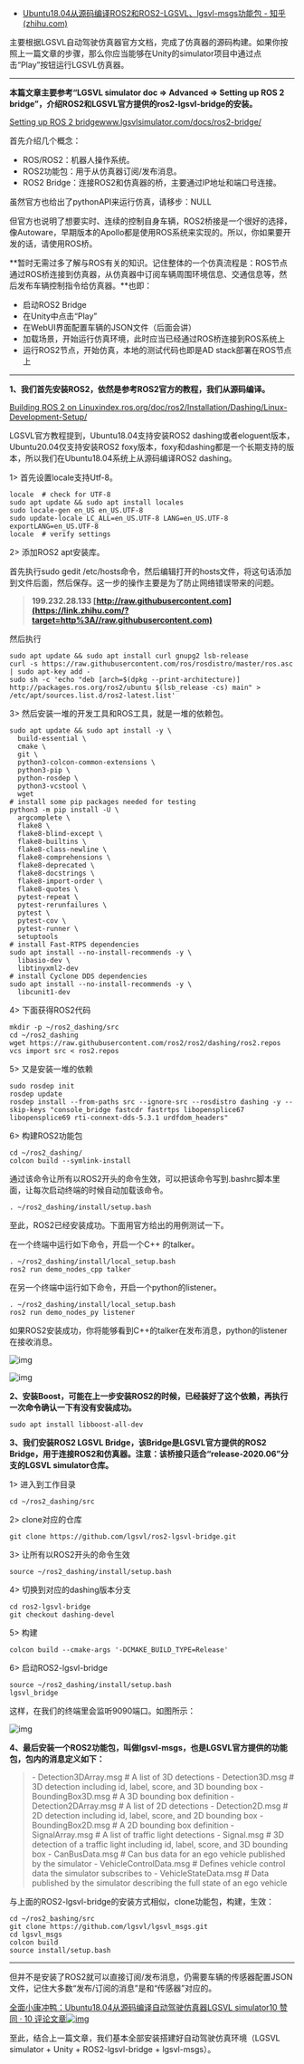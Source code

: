 - [Ubuntu18.04从源码编译ROS2和ROS2-LGSVL、lgsvl-msgs功能包 - 知乎 (zhihu.com)](https://zhuanlan.zhihu.com/p/350182465)

主要根据LGSVL自动驾驶仿真器官方文档，完成了仿真器的源码构建。如果你按照上一篇文章的步骤，那么你应当能够在Unity的simulator项目中通过点击“Play”按钮运行LGSVL仿真器。

------

**本篇文章主要参考“LGSVL simulator doc => Advanced => Setting up ROS 2 bridge”，介绍ROS2和LGSVL官方提供的ros2-lgsvl-bridge的安装。**

[Setting up ROS 2 bridgewww.lgsvlsimulator.com/docs/ros2-bridge/](https://link.zhihu.com/?target=https%3A//www.lgsvlsimulator.com/docs/ros2-bridge/)

首先介绍几个概念：

- ROS/ROS2：机器人操作系统。
- ROS2功能包：用于从仿真器订阅/发布消息。
- ROS2 Bridge：连接ROS2和仿真器的桥，主要通过IP地址和端口号连接。

虽然官方也给出了pythonAPI来运行仿真，请移步：NULL

但官方也说明了想要实时、连续的控制自身车辆，ROS2桥接是一个很好的选择，像Autoware，早期版本的Apollo都是使用ROS系统来实现的。所以，你如果要开发的话，请使用ROS桥。

**暂时无需过多了解与ROS有关的知识。记住整体的一个仿真流程是：ROS节点通过ROS桥连接到仿真器，从仿真器中订阅车辆周围环境信息、交通信息等，然后发布车辆控制指令给仿真器。**也即：

- 启动ROS2 Bridge
- 在Unity中点击“Play”
- 在WebUI界面配置车辆的JSON文件（后面会讲）
- 加载场景，开始运行仿真环境，此时应当已经通过ROS桥连接到ROS系统上
- 运行ROS2节点，开始仿真，本地的测试代码也即是AD stack部署在ROS节点上

------

**1、我们首先安装ROS2，依然是参考ROS2官方的教程，我们从源码编译。**

[Building ROS 2 on Linuxindex.ros.org/doc/ros2/Installation/Dashing/Linux-Development-Setup/](https://link.zhihu.com/?target=https%3A//index.ros.org/doc/ros2/Installation/Dashing/Linux-Development-Setup/)

LGSVL官方教程提到，Ubuntu18.04支持安装ROS2 dashing或者eloguent版本，Ubuntu20.04仅支持安装ROS2 foxy版本，foxy和dashing都是一个长期支持的版本，所以我们在Ubuntu18.04系统上从源码编译ROS2 dashing。

1> 首先设置locale支持Utf-8。

```text
locale  # check for UTF-8  
sudo apt update && sudo apt install locales 
sudo locale-gen en_US en_US.UTF-8 
sudo update-locale LC_ALL=en_US.UTF-8 LANG=en_US.UTF-8 exportLANG=en_US.UTF-8  
locale  # verify settings
```

2> 添加ROS2 apt安装库。

首先执行sudo gedit /etc/hosts命令，然后编辑打开的hosts文件，将这句话添加到文件后面，然后保存。这一步的操作主要是为了防止网络错误带来的问题。

> **199.232.28.133 [http://raw.githubusercontent.com](https://link.zhihu.com/?target=http%3A//raw.githubusercontent.com)**

然后执行

```text
sudo apt update && sudo apt install curl gnupg2 lsb-release 
curl -s https://raw.githubusercontent.com/ros/rosdistro/master/ros.asc | sudo apt-key add -
sudo sh -c 'echo "deb [arch=$(dpkg --print-architecture)] http://packages.ros.org/ros2/ubuntu $(lsb_release -cs) main" > /etc/apt/sources.list.d/ros2-latest.list'
```

3> 然后安装一堆的开发工具和ROS工具，就是一堆的依赖包。

```text
sudo apt update && sudo apt install -y \
  build-essential \
  cmake \
  git \
  python3-colcon-common-extensions \
  python3-pip \
  python-rosdep \
  python3-vcstool \
  wget
# install some pip packages needed for testing
python3 -m pip install -U \
  argcomplete \
  flake8 \
  flake8-blind-except \
  flake8-builtins \
  flake8-class-newline \
  flake8-comprehensions \
  flake8-deprecated \
  flake8-docstrings \
  flake8-import-order \
  flake8-quotes \
  pytest-repeat \
  pytest-rerunfailures \
  pytest \
  pytest-cov \
  pytest-runner \
  setuptools
# install Fast-RTPS dependencies
sudo apt install --no-install-recommends -y \
  libasio-dev \
  libtinyxml2-dev
# install Cyclone DDS dependencies
sudo apt install --no-install-recommends -y \
  libcunit1-dev
```

4> 下面获得ROS2代码

```text
mkdir -p ~/ros2_dashing/src
cd ~/ros2_dashing
wget https://raw.githubusercontent.com/ros2/ros2/dashing/ros2.repos
vcs import src < ros2.repos
```

5> 又是安装一堆的依赖

```text
sudo rosdep init
rosdep update
rosdep install --from-paths src --ignore-src --rosdistro dashing -y --skip-keys "console_bridge fastcdr fastrtps libopensplice67 libopensplice69 rti-connext-dds-5.3.1 urdfdom_headers"
```

6> 构建ROS2功能包

```text
cd ~/ros2_dashing/
colcon build --symlink-install
```

通过该命令让所有以ROS2开头的命令生效，可以把该命令写到.bashrc脚本里面，让每次启动终端的时候自动加载该命令。

```text
. ~/ros2_dashing/install/setup.bash
```

至此，ROS2已经安装成功。下面用官方给出的用例测试一下。

在一个终端中运行如下命令，开启一个C++ 的talker。

```text
. ~/ros2_dashing/install/local_setup.bash
ros2 run demo_nodes_cpp talker
```

在另一个终端中运行如下命令，开启一个python的listener。

```text
. ~/ros2_dashing/install/local_setup.bash
ros2 run demo_nodes_py listener
```

如果ROS2安装成功，你将能够看到C++的talker在发布消息，python的listener在接收消息。

![img](https://pic4.zhimg.com/80/v2-36daa11739c2b5f65f099ae713a3b8bb_720w.jpg)

![img](https://pic1.zhimg.com/80/v2-1193b6f3cd167159833bd142f13392dc_720w.jpg)

**2、安装Boost，可能在上一步安装ROS2的时候，已经装好了这个依赖，再执行一次命令确认一下有没有安装成功。**

```text
sudo apt install libboost-all-dev
```

**3、我们安装ROS2 LGSVL Bridge，该Bridge是LGSVL官方提供的ROS2 Bridge，用于连接ROS2和仿真器。注意：该桥接只适合“release-2020.06”分支的LGSVL simulator仓库。**

1> 进入到工作目录

```text
cd ~/ros2_dashing/src
```

2> clone对应的仓库

```text
git clone https://github.com/lgsvl/ros2-lgsvl-bridge.git
```

3> 让所有以ROS2开头的命令生效

```text
source ~/ros2_dashing/install/setup.bash
```

4> 切换到对应的dashing版本分支

```text
cd ros2-lgsvl-bridge
git checkout dashing-devel
```

5> 构建

```text
colcon build --cmake-args '-DCMAKE_BUILD_TYPE=Release'
```

6> 启动ROS2-lgsvl-bridge

```text
source ~/ros2_dashing/install/setup.bash
lgsvl_bridge
```

这样，在我们的终端里会监听9090端口。如图所示：

![img](https://pic1.zhimg.com/80/v2-f978fe3ede294e172d7fcd7d87b1a8d8_720w.png)

**4、最后安装一个ROS2功能包，叫做lgsvl-msgs，也是LGSVL官方提供的功能包，包内的消息定义如下：**

> \- Detection3DArray.msg # A list of 3D detections
> \- Detection3D.msg # 3D detection including id, label, score, and 3D bounding box
> \- BoundingBox3D.msg # A 3D bounding box definition
> \- Detection2DArray.msg # A list of 2D detections
> \- Detection2D.msg # 2D detection including id, label, score, and 2D bounding box
> \- BoundingBox2D.msg # A 2D bounding box definition
> \- SignalArray.msg # A list of traffic light detections
> \- Signal.msg # 3D detection of a traffic light including id, label, score, and 3D bounding box
> \- CanBusData.msg # Can bus data for an ego vehicle published by the simulator
> \- VehicleControlData.msg # Defines vehicle control data the simulator subscribes to
> \- VehicleStateData.msg # Data published by the simulator describing the full state of an ego vehicle

与上面的ROS2-lgsvl-bridge的安装方式相似，clone功能包，构建，生效：

```text
cd ~/ros2_bashing/src
git clone https://github.com/lgsvl/lgsvl_msgs.git
cd lgsvl_msgs
colcon build
source install/setup.bash
```

------

但并不是安装了ROS2就可以直接订阅/发布消息，仍需要车辆的传感器配置JSON文件，记住大多数“发布/订阅的消息”是和“传感器”对应的。

[全面小康冲鸭：Ubuntu18.04从源码编译自动驾驶仿真器LGSVL simulator10 赞同 · 10 评论文章![img](https://pic2.zhimg.com/v2-7ced3f2ef7ac3d3b2047286ffe2d7c0d_180x120.jpg)](https://zhuanlan.zhihu.com/p/350031359)

至此，结合上一篇文章，我们基本全部安装搭建好自动驾驶仿真环境（LGSVL simulator + Unity + ROS2-lgsvl-bridge + lgsvl-msgs）。